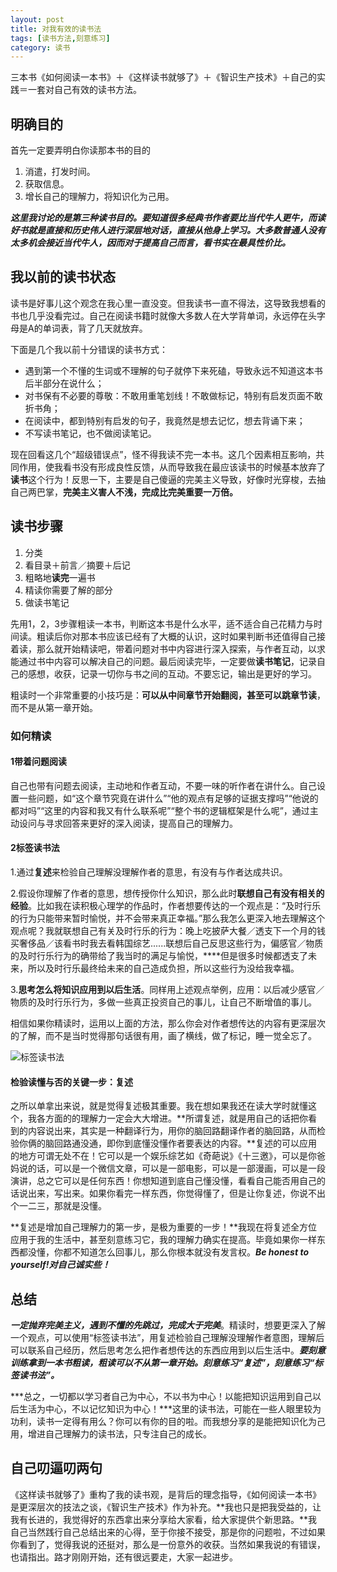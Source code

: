 ```yaml
---
layout: post
title: 对我有效的读书法
tags: [读书方法,刻意练习]
category: 读书
---
```

三本书《如何阅读一本书》＋《这样读书就够了》＋《智识生产技术》＋自己的实践＝一套对自己有效的读书方法。

## 明确目的
首先一定要弄明白你读那本书的目的

1. 消遣，打发时间。
2. 获取信息。
3. 增长自己的理解力，将知识化为己用。

***这里我讨论的是第三种读书目的。要知道很多经典书作者要比当代牛人更牛，而读好书就是直接和历史伟人进行深层地对话，直接从他身上学习。大多数普通人没有太多机会接近当代牛人，因而对于提高自己而言，看书实在最具性价比。***

## 我以前的读书状态

读书是好事儿这个观念在我心里一直没变。但我读书一直不得法，这导致我想看的书也几乎没看完过。自己在阅读书籍时就像大多数人在大学背单词，永远停在头字母是A的单词表，背了几天就放弃。

下面是几个我以前十分错误的读书方式：
 
* 遇到第一个不懂的生词或不理解的句子就停下来死磕，导致永远不知道这本书后半部分在说什么；
* 对书保有不必要的尊敬：不敢用重笔划线！不敢做标记，特别有启发页面不敢折书角；
* 在阅读中，都到特别有启发的句子，我竟然是想去记忆，想去背诵下来；
* 不写读书笔记，也不做阅读笔记。

现在回看这几个“超级错误点”，怪不得我读不完一本书。这几个因素相互影响，共同作用，使我看书没有形成良性反馈，从而导致我在最应该读书的时候基本放弃了**读书**这个行为！反思一下，主要是自己傻逼的完美主义导致，好像时光穿梭，去抽自己两巴掌，**完美主义害人不浅，完成比完美重要一万倍。**

## 读书步骤

1. 分类
2. 看目录＋前言／摘要＋后记
3. 粗略地**读完**一遍书
4. 精读你需要了解的部分
5. 做读书笔记

先用1，2，3步骤粗读一本书，判断这本书是什么水平，适不适合自己花精力与时间读。粗读后你对那本书应该已经有了大概的认识，这时如果判断书还值得自己接着读，那么就开始精读吧，带着问题对书中内容进行深入探索，与作者互动，以求能通过书中内容可以解决自己的问题。最后阅读完毕，一定要做**读书笔记**，记录自己的感想，收获，记录一切你与书之间的互动。不要忘记，输出是更好的学习。

粗读时一个非常重要的小技巧是：**可以从中间章节开始翻阅，甚至可以跳章节读**，而不是从第一章开始。

### 如何精读
#### 1带着问题阅读
自己也带有问题去阅读，主动地和作者互动，不要一味的听作者在讲什么。自己设置一些问题，如“这个章节究竟在讲什么”“他的观点有足够的证据支撑吗”“他说的都对吗”“这里的内容和我又有什么联系呢”“整个书的逻辑框架是什么呢”，通过主动设问与寻求回答来更好的深入阅读，提高自己的理解力。
#### 2标签读书法
1.通过**复述**来检验自己理解没理解作者的意思，有没有与作者达成共识。

2.假设你理解了作者的意思，想传授你什么知识，那么此时**联想自己有没有相关的经验**。比如我在读积极心理学的作品时，作者想要传达的一个观点是：“及时行乐的行为只能带来暂时愉悦，并不会带来真正幸福。”那么我怎么更深入地去理解这个观点呢？我就联想自己有关及时行乐的行为：晚上吃披萨大餐／透支下一个月的钱买奢侈品／该看书时我去看韩国综艺......联想后自己反思这些行为，偏感官／物质的及时行乐行为的确带给了我当时的满足与愉悦，****但是很多时候都透支了未来，所以及时行乐最终给未来的自己造成负担，所以这些行为没给我幸福。

3.**思考怎么将知识应用到以后生活**。同样用上述观点举例，应用：以后减少感官／物质的及时行乐行为，多做一些真正投资自己的事儿，让自己不断增值的事儿。

相信如果你精读时，运用以上面的方法，那么你会对作者想传达的内容有更深层次的了解，而不是当时觉得那句话很有用，画了横线，做了标记，睡一觉全忘了。

![](<https:/github.com/BleuHu/BleuHu.github.io/blob/master/_posts/media/15055754507526/FullSizeRender%202.jpg?raw=true/FullSizeRender 2.jpg> "标签读书法")
#### 检验读懂与否的关键一步：复述

之所以单拿出来说，就是觉得复述极其重要。我在想如果我还在读大学时就懂这个，我各方面的的理解力一定会大大增进。**所谓复述，就是用自己的话把你看到的内容说出来，其实是一种翻译行为，用你的脑回路翻译作者的脑回路，从而检验你俩的脑回路通没通，即你到底懂没懂作者要表达的内容。**复述的可以应用的地方可谓无处不在！它可以是一个娱乐综艺如《奇葩说》《十三邀》，可以是你爸妈说的话，可以是一个微信文章，可以是一部电影，可以是一部漫画，可以是一段演讲，总之它可以是任何东西！你想知道到底自己懂没懂，看看自己能否用自己的话说出来，写出来。如果你看完一样东西，你觉得懂了，但是让你复述，你说不出个一二三，那就是没懂。

**复述是增加自己理解力的第一步，是极为重要的一步！**我现在将复述全方位应用于我的生活中，甚至刻意练习它，我的理解力确实在提高。毕竟如果你一样东西都没懂，你都不知道怎么回事儿，那么你根本就没有发言权。***Be honest to yourself!对自己诚实些！***

## 总结

***一定抛弃完美主义，遇到不懂的先跳过，完成大于完美***。精读时，想要更深入了解一个观点，可以使用“标签读书法”，用复述检验自己理解没理解作者意图，理解后可以联系自己经历，然后思考怎么把作者想传达的东西应用到以后生活中。***要刻意训练拿到一本书粗读，粗读可以不从第一章开始。刻意练习“复述”，刻意练习“标签读书法”。***

***总之，一切都以学习者自己为中心，不以书为中心！以能把知识运用到自己以后生活为中心，不以记忆知识为中心！***这里的读书法，可能在一些人眼里较为功利，读书一定得有用么？你可以有你的目的啦。而我想分享的是能把知识化为己用，增进自己理解力的读书法，只专注自己的成长。

## 自己叨逼叨两句

《这样读书就够了》重构了我的读书观，是背后的理念指导，《如何阅读一本书》是更深层次的技法之谈，《智识生产技术》作为补充。**我也只是把我受益的，让我有长进的，我觉得好的东西拿出来分享给大家看，给大家提供个新思路。**我自己当然践行自己总结出来的心得，至于你接不接受，那是你的问题啦，不过如果你看到了，觉得我说的还挺对，那么是一份意外的收获。当然如果我说的有错误，也请指出。路才刚刚开始，还有很远要走，大家一起进步。


